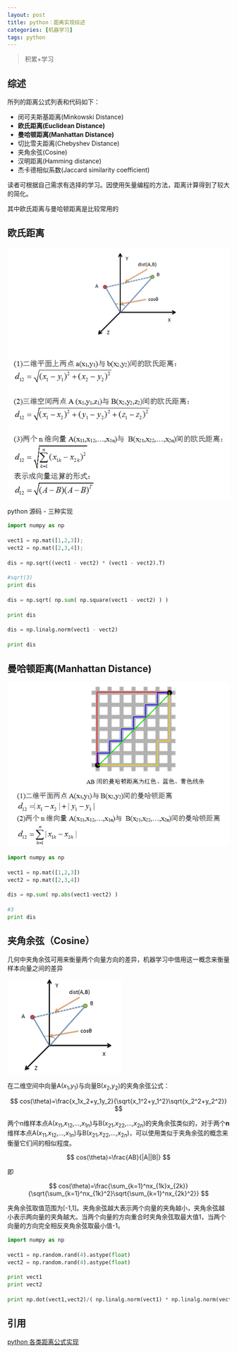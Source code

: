 ```yaml
---
layout: post
title: python：距离实现综述
categories: [机器学习]
tags: python
---
```


> 积累+学习

## 综述

所列的距离公式列表和代码如下：

* 闵可夫斯基距离(Minkowski Distance)
* **欧氏距离(Euclidean Distance)**
* **曼哈顿距离(Manhattan Distance)**
* 切比雪夫距离(Chebyshev Distance)
* 夹角余弦(Cosine)
* 汉明距离(Hamming distance)
* 杰卡德相似系数(Jaccard similarity coefficient)

读者可根据自己需求有选择的学习。因使用矢量编程的方法，距离计算得到了较大的简化。

其中欧氏距离与曼哈顿距离是比较常用的

## 欧氏距离

![](../images/posts/2017/Euclidean.png)

python 源码 - 三种实现

```python
import numpy as np

vect1 = np.mat([1,2,3]);
vect2 = np.mat([2,3,4]);

dis = np.sqrt((vect1 - vect2) * (vect1 - vect2).T)

#sqrt(3)
print dis

dis = np.sqrt( np.sum( np.square(vect1 - vect2) ) )

print dis

dis = np.linalg.norm(vect1 - vect2)

print dis
```

## 曼哈顿距离(Manhattan Distance)

![](../images/posts/2017/manhattan.png)

```python
import numpy as np

vect1 = np.mat([1,2,3])
vect2 = np.mat([2,3,4])

dis = np.sum( np.abs(vect1-vect2) )

#3
print dis
```

## 夹角余弦（Cosine）
几何中夹角余弦可用来衡量两个向量方向的差异，机器学习中借用这一概念来衡量样本向量之间的差异

![](../images/posts/2017/cos.png)

在二维空间中向量A($x_1$,$y_1$)与向量B($x_2$,$y_2$)的夹角余弦公式：

$$
cos(\theta)=\frac{x_1x_2+y_1y_2}{\sqrt{x_1^2+y_1^2}\sqrt{x_2^2+y_2^2}}
$$

两个n维样本点A($x_{11}$,$x_{12}$,…,$x_{1n}$)与B($x_{21}$,$x_{22}$,…,$x_{2n}$)的夹角余弦类似的，对于两个**n**维样本点A($x_{11}$,$x_{12}$,…,$x_{1n}$)与B($x_{21}$,$x_{22}$,…,$x_{2n}$)，可以使用类似于夹角余弦的概念来衡量它们间的相似程度。

$$
cos(\theta)=\frac{AB}{|A||B|}
$$

即

$$
cos(\theta)=\frac{\sum_{k=1}^nx_{1k}x_{2k}}{\sqrt{\sum_{k=1}^nx_{1k}^2}\sqrt{\sum_{k=1}^nx_{2k}^2}}
$$

夹角余弦取值范围为[-1,1]。夹角余弦越大表示两个向量的夹角越小，夹角余弦越小表示两向量的夹角越大。当两个向量的方向重合时夹角余弦取最大值1，当两个向量的方向完全相反夹角余弦取最小值-1。

```python
import numpy as np

vect1 = np.random.rand(4).astype(float)
vect2 = np.random.rand(4).astype(float)

print vect1
print vect2

print np.dot(vect1,vect2)/( np.linalg.norm(vect1) * np.linalg.norm(vect2) )
```

## 引用

[python 各类距离公式实现](http://blog.csdn.net/guojingjuan/article/details/50396254)